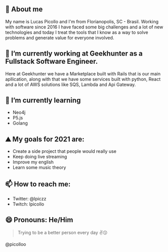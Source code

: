 ## 👋 About me 

My name is Lucas Picollo and I'm from Florianopolis, SC - Brasil. Working with software since 2016 I have faced some big challenges and a lot of new technologies and today I treat the tools that I know as a way to solve problems and generate value for everyone involved.

## 🔭 I’m currently working at Geekhunter as a Fullstack Software Engineer.

Here at Geekhunter we have a Marketplace built with Rails that is our main apllication, along with that we have some services built with python, React and a lot of AWS solutions like SQS, Lambda and Api Gateway.

## 🌱 I’m currently learning 

- Neo4j
- P5.js
- Golang

## ⛰️ My goals for 2021 are:

- Create a side project that people would really use
- Keep doing live streaming
- Improve my english
- Learn some music theory

## 📫 How to reach me:

- Twitter: @lpiczz
- Twitch: lpicollo

## 😄 Pronouns: He/Him

> Trying to be a better person every day :v::kissing:

@picolloo
